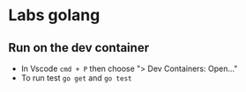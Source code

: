 # Labs golang

## Run on the dev container
- In Vscode `cmd + P` then choose "> Dev Containers: Open..."
- To run test `go get` and `go test`
